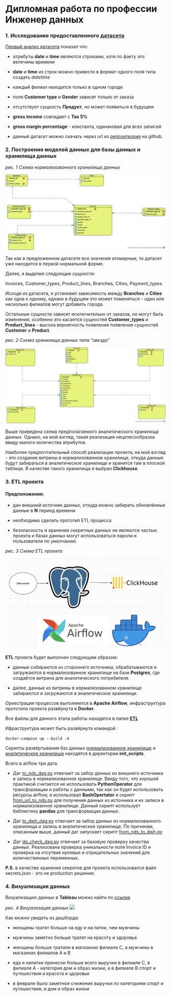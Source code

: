 # Дипломная работа по профессии Инженер данных

### 1. Исследование предоставленного [датасета](https://www.kaggle.com/datasets/aungpyaeap/supermarket-sales?select=supermarket_sales+-+Sheet1.csv)

[Первый анализ датасета](/dataset_research/research_notebook.ipynb) показал что:

 - атрибуты **date** и **time** являются строками, хотя по факту это велечины времени

- **date** и **time** из строк можно привести в формат одного поля типа создать *datetime*

- каждый филиал находится только в одном городе

- поля **Customer type** и **Gender** зависят только от заказа

- отсутствует сущность **Продукт**, но может появиться в будущем

- **gross income** совпадает с **Tax 5%**

- **gross margin percentage** - константа, одинаковая для всех записей
- данный датасет можно скачать через url из [репозитеория](https://raw.githubusercontent.com/sushantag9/Supermarket-Sales-Data-Analysis/master/supermarket_sales%20-%20Sheet1.csv) на github.

### 2. Построение моделей данных для базы данных и хранилища данных

*рис. 1 Схема нормализованного хранилища данных*

![](/project_design/nds.jpg)

Так как в предложенном датасете все значения атомарные, то датасет уже находится в первой нормальной форме.

Далее, я выделил следующие сущности:

Invoices, Customer_types, Product_lines, Branches, Cities, Payment_types. 

Исходя из датасета, я установил зависимость между **Branches** и **Cities** как одна к одному, однако в будущем это может поменяться - один или несколько филиалов могут добавить города. 

Остальные сущности зависят исключительно от заказов, но могут быть изменения, особенно это касается сущностей **Customer_types** и **Product_lines** - высока вероятность появления появления сущностей **Customer** и **Product**. 

*рис. 2 Схема хранилища данных типа "звезда"*

![](/project_design/dds.jpg)

Выше приведена схема предполагаемого аналитического хранилища данных. Однако, на мой взгляд, такая реализация нецелесообразна ввиду малого количества атрибутов. 

Наиболее предпочтительный способ реализации проекта, на мой взгляд - это создание витрины в нормализованном хранилище, откуда данные будут забираться в аналитическое хранилище и хранится там в плоской таблице. В качестве такого хранилища я выбрал **Clickhouse**. 


### 3. ETL проекта

#### Предположения:

- дан внешний источник данных, откуда можно забирать обновлённые данные в **N** период времени

- необходимо сделать прототип ETL процесса

- безопасность и хранение секретных данных не являются частью проекта и базах данных могут использоваться пароли и пользователи по умолчанию

*рис. 3 Схема ETL проекта*

![](/project_design/etl.png)

**ETL** проекта будет выполнен следующим образом:

- данные собираются из стороннего источника, обрабатываются и загружаются в нормализованное хранилище на базе **Postgres**, где создаётся витрина для аналитического потребителя. 

- далее, данные из витрины в нормализованном хранилище забираются и загружаются в аналитическое хранилище.

Оркестрация процессов выполняется в **Apache Airflow**, инфраструктура прототипа проекта развёрнута в **Docker**.

Все файлы для данного этапа работы находятся в папке [**ETL**](/ETL/)

Ифраструктура может быть развёрнута командой :

```docker-compose up --build -d```

Скрипты развёртывания баз данных [нормализованное хранилище](/ETL/init_scripts/init_nds.sql) и [аналитическое хранилище](/ETL/init_scripts/init_dwh.sql) находятся в директории **init_scripts**.

Всего в airflow три дага. 
- Даг [to_nds_dag.py](/ETL/dags/to_nds_dag.py) отвечает за забор данных из внешнего источника и запись в нормализованное хранилище. Ввиду того, что хорошей практикой считается не использовать **PythonOperator** для трансформации и работы с данными, так как он будет использовать ресурсы airflow, я использовал **BashOpertator** и скрипт [from_url_to_nds.py](/ETL/dags/etl_scripts/from_url_to_nds.py) для получения данных из источника и их записи в нормализованное хранилище. Данный скрипт использует библиотеку **pandas** для трансформации данных.

- Даг [to_dwh_dag.py](/ETL/dags/to_nds_dag.py) отвечает за забор данных из нормализованного хранилища и запись в аналитическое хранилище. По причинам, описанным выше, данный даг запускает скрипт [from_nds_to_dwh.py](/ETL/dags/etl_scripts/from_nds_to_dwh.py)

- Даг [dq_check_dag.py](/ETL/dags/dq_check_dag.py) отвечает за базовую проверку качества данных. Реализована проверка уникальности поля Invoice ID и проверка на отсутвие нулевые и отрицательных значений для количественных переменных. 

**P.S.** в качестве хранения секретов для проекта использовался файл secrets.json - это не production решение.

### 4. Визуализация данных

Визуализацию данных в **Tableau** можно найти по [ссылке](https://public.tableau.com/app/profile/anatolii1241/viz/netology_de_diploma/Dashboard1?publish=yes)

*рис. 4 Визуализация данных*
![](/dataset_research/dataviz.png)

Как можно увидеть из дашборда:

- женщины тратят больше на еду и на питки, чем мужчины

- мужчины заметно больше тратят на красоту и здоровье

- женщины больше тратили в магазинах филиала C, а мужчины в магазинах филиалов A и B

- еда и напитки принесли больше всего выручки в филиале С, в филиале A - категория дом и образ жизни, а в филиале B спорт и путешествия и красота и здоровье

- в феврале было заметное снижение выручки по категориям спорт и путешествия, и дом и образ жизни